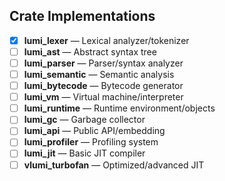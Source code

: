 ## Crate Implementations

- [x] **lumi_lexer** — Lexical analyzer/tokenizer 
- [ ] **lumi_ast** — Abstract syntax tree 
- [ ] **lumi_parser** — Parser/syntax analyzer 
- [ ] **lumi_semantic** — Semantic analysis 
- [ ] **lumi_bytecode** — Bytecode generator 
- [ ] **lumi_vm** — Virtual machine/interpreter 
- [ ] **lumi_runtime** — Runtime environment/objects 
- [ ] **lumi_gc** — Garbage collector 
- [ ] **lumi_api** — Public API/embedding 
- [ ] **lumi_profiler** — Profiling system 
- [ ] **lumi_jit** — Basic JIT compiler 
- [ ] **vlumi_turbofan** — Optimized/advanced JIT